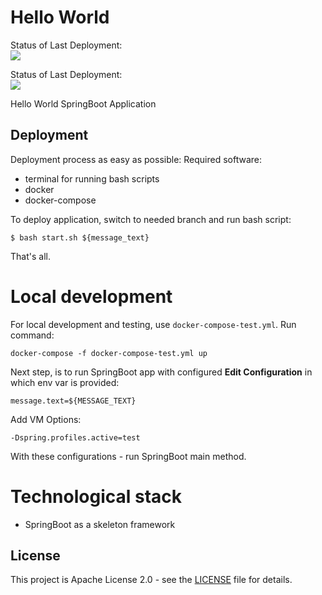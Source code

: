 # Hello World

Status of Last Deployment:<br>
<img src="https://github.com/sanchev/HelloWorld/workflows/dockerpush/badge.svg?branch=master"><br>

Status of Last Deployment:<br>
<img src="https://github.com/adv4000/github-actions-part-2-cicd-to-aws/workflows/CI-CD-Pipeline-to-AWS-ElasticBeastalk/badge.svg?branch=master"><br>

Hello World SpringBoot Application

## Deployment
Deployment process as easy as possible:
Required software:
- terminal for running bash scripts
- docker
- docker-compose

To deploy application, switch to needed branch and run bash script:

```shell
$ bash start.sh ${message_text}
```

That's all.

# Local development
For local development and testing, use `docker-compose-test.yml`. 
Run command: 
```shell
docker-compose -f docker-compose-test.yml up
```
Next step, is to run SpringBoot app with configured **Edit Configuration** in which env var is provided: 

```shell
message.text=${MESSAGE_TEXT}
```

Add VM Options: 

```shell
-Dspring.profiles.active=test
```

 With these configurations - run SpringBoot main method.

# Technological stack
- SpringBoot as a skeleton framework

## License
This project is Apache License 2.0 - see the [LICENSE](../HelloWorld/LICENSE) file for details.
